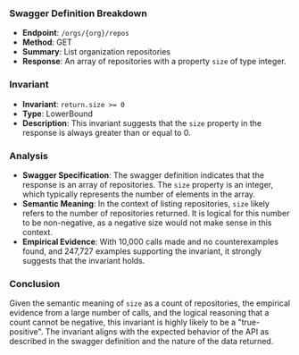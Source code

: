 ### Swagger Definition Breakdown
- **Endpoint**: `/orgs/{org}/repos`
- **Method**: GET
- **Summary**: List organization repositories
- **Response**: An array of repositories with a property `size` of type integer.

### Invariant
- **Invariant**: `return.size >= 0`
- **Type**: LowerBound
- **Description**: This invariant suggests that the `size` property in the response is always greater than or equal to 0.

### Analysis
- **Swagger Specification**: The swagger definition indicates that the response is an array of repositories. The `size` property is an integer, which typically represents the number of elements in the array.
- **Semantic Meaning**: In the context of listing repositories, `size` likely refers to the number of repositories returned. It is logical for this number to be non-negative, as a negative size would not make sense in this context.
- **Empirical Evidence**: With 10,000 calls made and no counterexamples found, and 247,727 examples supporting the invariant, it strongly suggests that the invariant holds.

### Conclusion
Given the semantic meaning of `size` as a count of repositories, the empirical evidence from a large number of calls, and the logical reasoning that a count cannot be negative, this invariant is highly likely to be a "true-positive". The invariant aligns with the expected behavior of the API as described in the swagger definition and the nature of the data returned.

